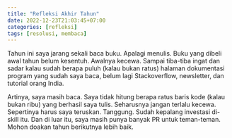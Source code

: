 ```yaml
---
title: "Refleksi Akhir Tahun"
date: 2022-12-23T21:03:45+07:00
categories: [refleksi]
tags: [resolusi, membaca]
---
```


Tahun ini saya jarang sekali baca buku. Apalagi menulis. Buku yang dibeli awal tahun belum kesentuh. Awalnya kecewa. Sampai tiba-tiba ingat dan sadar kalau sudah berapa puluh (kalau bukan ratus) halaman dokumentasi program yang sudah saya baca, belum lagi Stackoverflow, newsletter, dan tutorial orang India.

Artinya, saya masih baca. Saya tidak hitung berapa ratus baris kode (kalau bukan ribu) yang berhasil saya tulis. Seharusnya jangan terlalu kecewa. Sepertinya harus saya teruskan. Tanggung. Sudah kepalang investasi di-skill itu. Dan di luar itu, saya masih punya banyak PR untuk teman-teman. Mohon doakan tahun berikutnya lebih baik.


